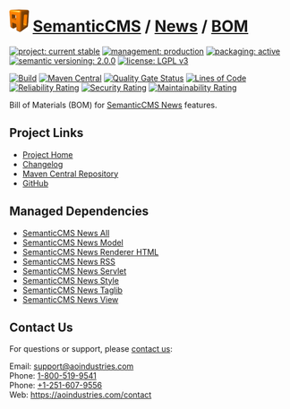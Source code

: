 # [<img src="ao-logo.png" alt="AO Logo" width="35" height="40">](https://github.com/ao-apps) [SemanticCMS](https://github.com/ao-apps/semanticcms) / [News](https://github.com/ao-apps/semanticcms-news) / [BOM](https://github.com/ao-apps/semanticcms-news-bom)

[![project: current stable](https://semanticcms.com/ao-badges/project-current-stable.svg)](https://aoindustries.com/life-cycle#project-current-stable)
[![management: production](https://semanticcms.com/ao-badges/management-production.svg)](https://aoindustries.com/life-cycle#management-production)
[![packaging: active](https://semanticcms.com/ao-badges/packaging-active.svg)](https://aoindustries.com/life-cycle#packaging-active)  
[![semantic versioning: 2.0.0](https://semanticcms.com/ao-badges/semver-2.0.0.svg)](http://semver.org/spec/v2.0.0.html)
[![license: LGPL v3](https://semanticcms.com/ao-badges/license-lgpl-3.0.svg)](https://www.gnu.org/licenses/lgpl-3.0)

[![Build](https://github.com/ao-apps/semanticcms-news-bom/workflows/Build/badge.svg?branch=master)](https://github.com/ao-apps/semanticcms-news-bom/actions?query=workflow%3ABuild)
[![Maven Central](https://maven-badges.herokuapp.com/maven-central/com.semanticcms/semanticcms-news-bom/badge.svg)](https://maven-badges.herokuapp.com/maven-central/com.semanticcms/semanticcms-news-bom)
[![Quality Gate Status](https://sonarcloud.io/api/project_badges/measure?branch=master&project=com.semanticcms%3Asemanticcms-news-bom&metric=alert_status)](https://sonarcloud.io/dashboard?branch=master&id=com.semanticcms%3Asemanticcms-news-bom)
[![Lines of Code](https://sonarcloud.io/api/project_badges/measure?branch=master&project=com.semanticcms%3Asemanticcms-news-bom&metric=ncloc)](https://sonarcloud.io/component_measures?branch=master&id=com.semanticcms%3Asemanticcms-news-bom&metric=ncloc)  
[![Reliability Rating](https://sonarcloud.io/api/project_badges/measure?branch=master&project=com.semanticcms%3Asemanticcms-news-bom&metric=reliability_rating)](https://sonarcloud.io/component_measures?branch=master&id=com.semanticcms%3Asemanticcms-news-bom&metric=Reliability)
[![Security Rating](https://sonarcloud.io/api/project_badges/measure?branch=master&project=com.semanticcms%3Asemanticcms-news-bom&metric=security_rating)](https://sonarcloud.io/component_measures?branch=master&id=com.semanticcms%3Asemanticcms-news-bom&metric=Security)
[![Maintainability Rating](https://sonarcloud.io/api/project_badges/measure?branch=master&project=com.semanticcms%3Asemanticcms-news-bom&metric=sqale_rating)](https://sonarcloud.io/component_measures?branch=master&id=com.semanticcms%3Asemanticcms-news-bom&metric=Maintainability)

Bill of Materials (BOM) for [SemanticCMS News](https://github.com/ao-apps/semanticcms-news) features.

## Project Links
* [Project Home](https://semanticcms.com/news/bom/)
* [Changelog](https://semanticcms.com/news/bom/changelog)
* [Maven Central Repository](https://search.maven.org/artifact/com.semanticcms/semanticcms-news-bom)
* [GitHub](https://github.com/ao-apps/semanticcms-news-bom)

## Managed Dependencies
* [SemanticCMS News All](https://github.com/ao-apps/semanticcms-news-all)
* [SemanticCMS News Model](https://github.com/ao-apps/semanticcms-news-model)
* [SemanticCMS News Renderer HTML](https://github.com/ao-apps/semanticcms-news-renderer-html)
* [SemanticCMS News RSS](https://github.com/ao-apps/semanticcms-news-rss)
* [SemanticCMS News Servlet](https://github.com/ao-apps/semanticcms-news-servlet)
* [SemanticCMS News Style](https://github.com/ao-apps/semanticcms-news-style)
* [SemanticCMS News Taglib](https://github.com/ao-apps/semanticcms-news-taglib)
* [SemanticCMS News View](https://github.com/ao-apps/semanticcms-news-view)

## Contact Us
For questions or support, please [contact us](https://aoindustries.com/contact):

Email: [support@aoindustries.com](mailto:support@aoindustries.com)  
Phone: [1-800-519-9541](tel:1-800-519-9541)  
Phone: [+1-251-607-9556](tel:+1-251-607-9556)  
Web: https://aoindustries.com/contact
